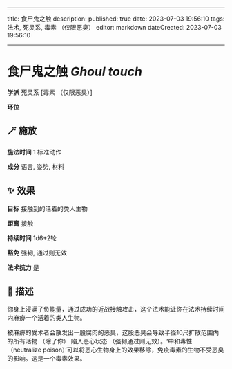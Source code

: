 
---
title: 食尸鬼之触
description: 
published: true
date: 2023-07-03 19:56:10
tags: 法术, 死灵系, 毒素 （仅限恶臭）
editor: markdown
dateCreated: 2023-07-03 19:56:10

---

# **食尸鬼之触** *Ghoul touch*

**学派** 死灵系 \[毒素 （仅限恶臭）\] 

**环位** 

## 🪄 施放

**施法时间** 1 标准动作

**成分** 语言, 姿势, 材料

## ✨ 效果 

**目标** 接触到的活着的类人生物 

**距离** 接触  

**持续时间** 1d6+2轮 

**豁免** 强韧, 通过则无效

**法术抗力** 是

## 📖 描述

你身上浸满了负能量，通过成功的近战接触攻击，这个法术能让你在法术持续时间内麻痹一个活着的类人生物。

被麻痹的受术者会散发出一股腐肉的恶臭，这股恶臭会导致半径10尺扩散范围内的所有活物 （除了你） 陷入恶心状态 （强韧通过则无效）。‘中和毒性 （neutralize poison）’可以将恶心生物身上的效果移除，免疫毒素的生物不受恶臭的影响。这是一个毒素效果。
    